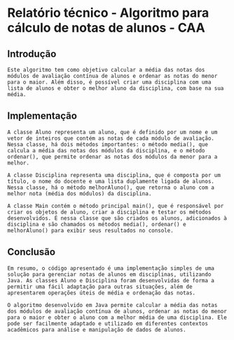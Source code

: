 # Relatório técnico - Algoritmo para cálculo de notas de alunos - CAA
## Introdução
    Este algoritmo tem como objetivo calcular a média das notas dos módulos de avaliação contínua de alunos e ordenar as notas do menor para o maior. Além disso, é possível criar uma disciplina com uma lista de alunos e obter o melhor aluno da disciplina, com base na sua média.

## Implementação

    A classe Aluno representa um aluno, que é definido por um nome e um vetor de inteiros que contém as notas de cada módulo de avaliação. Nessa classe, há dois métodos importantes: o método media(), que calcula a média das notas dos módulos da disciplina, e o método ordenar(), que permite ordenar as notas dos módulos da menor para a melhor.

    A classe Disciplina representa uma disciplina, que é composta por um título, o nome do docente e uma lista duplamente ligada de alunos. Nessa classe, há o método melhorAluno(), que retorna o aluno com a melhor nota (média dos módulos) da disciplina.

    A classe Main contém o método principal main(), que é responsável por criar os objetos de aluno, criar a disciplina e testar os métodos desenvolvidos. É nessa classe que são criados os alunos, adicionados à disciplina e são chamados os métodos media(), ordenar() e melhorAluno() para exibir seus resultados no console.


## Conclusão

    Em resumo, o código apresentado é uma implementação simples de uma solução para gerenciar notas de alunos em disciplinas, utilizando Java. As classes Aluno e Disciplina foram desenvolvidas de forma a permitir uma fácil adaptação para outras situações, além de apresentarem operações úteis de média e ordenação das notas.

    O algoritmo desenvolvido em Java permite calcular a média das notas dos módulos de avaliação contínua de alunos, ordenar as notas do menor para o maior e obter o aluno com a melhor média de uma disciplina. Ele pode ser facilmente adaptado e utilizado em diferentes contextos acadêmicos para análise e manipulação de dados de alunos.
